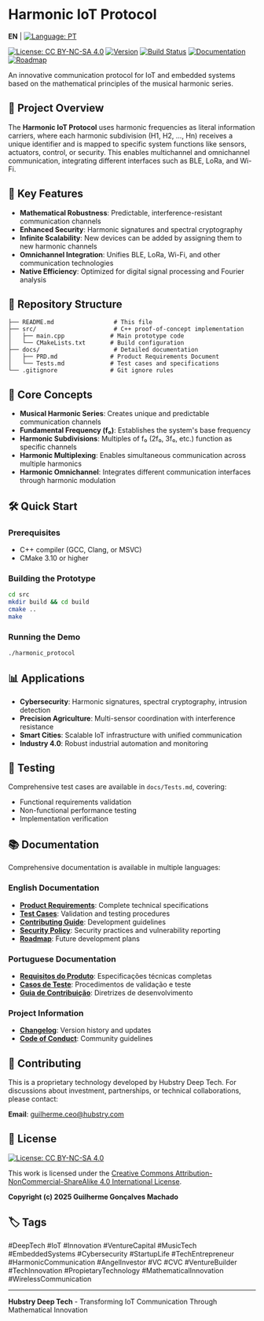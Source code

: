 # Harmonic IoT Protocol

**EN** | [![Language: PT](https://img.shields.io/badge/lang-PT-green.svg)](README.pt.md)

[![License: CC BY-NC-SA 4.0](https://img.shields.io/badge/License-CC%20BY--NC--SA%204.0-lightgrey.svg)](https://creativecommons.org/licenses/by-nc-sa/4.0/)
[![Version](https://img.shields.io/badge/version-1.0.0-blue.svg)](CHANGELOG.md)
[![Build Status](https://img.shields.io/badge/build-passing-brightgreen.svg)](#)
[![Documentation](https://img.shields.io/badge/docs-bilingual-success.svg)](docs/)
[![Roadmap](https://img.shields.io/badge/roadmap-available-informational.svg)](ROADMAP.md)

An innovative communication protocol for IoT and embedded systems based on the mathematical principles of the musical harmonic series.

## 🎵 Project Overview

The **Harmonic IoT Protocol** uses harmonic frequencies as literal information carriers, where each harmonic subdivision (H1, H2, ..., Hn) receives a unique identifier and is mapped to specific system functions like sensors, actuators, control, or security. This enables multichannel and omnichannel communication, integrating different interfaces such as BLE, LoRa, and Wi-Fi.

## 🚀 Key Features

- **Mathematical Robustness**: Predictable, interference-resistant communication channels
- **Enhanced Security**: Harmonic signatures and spectral cryptography
- **Infinite Scalability**: New devices can be added by assigning them to new harmonic channels
- **Omnichannel Integration**: Unifies BLE, LoRa, Wi-Fi, and other communication technologies
- **Native Efficiency**: Optimized for digital signal processing and Fourier analysis

## 📁 Repository Structure

```
├── README.md                 # This file
├── src/                      # C++ proof-of-concept implementation
│   ├── main.cpp             # Main prototype code
│   └── CMakeLists.txt       # Build configuration
├── docs/                     # Detailed documentation
│   ├── PRD.md               # Product Requirements Document
│   └── Tests.md             # Test cases and specifications
└── .gitignore               # Git ignore rules
```

## 🔧 Core Concepts

- **Musical Harmonic Series**: Creates unique and predictable communication channels
- **Fundamental Frequency (f₀)**: Establishes the system's base frequency
- **Harmonic Subdivisions**: Multiples of f₀ (2f₀, 3f₀, etc.) function as specific channels
- **Harmonic Multiplexing**: Enables simultaneous communication across multiple harmonics
- **Harmonic Omnichannel**: Integrates different communication interfaces through harmonic modulation

## 🛠️ Quick Start

### Prerequisites
- C++ compiler (GCC, Clang, or MSVC)
- CMake 3.10 or higher

### Building the Prototype

```bash
cd src
mkdir build && cd build
cmake ..
make
```

### Running the Demo

```bash
./harmonic_protocol
```

## 📊 Applications

- **Cybersecurity**: Harmonic signatures, spectral cryptography, intrusion detection
- **Precision Agriculture**: Multi-sensor coordination with interference resistance
- **Smart Cities**: Scalable IoT infrastructure with unified communication
- **Industry 4.0**: Robust industrial automation and monitoring

## 🧪 Testing

Comprehensive test cases are available in `docs/Tests.md`, covering:
- Functional requirements validation
- Non-functional performance testing
- Implementation verification

## 📚 Documentation

Comprehensive documentation is available in multiple languages:

### English Documentation
- **[Product Requirements](docs/en/PRD.md)**: Complete technical specifications
- **[Test Cases](docs/en/Tests.md)**: Validation and testing procedures
- **[Contributing Guide](CONTRIBUTING.md)**: Development guidelines
- **[Security Policy](SECURITY.md)**: Security practices and vulnerability reporting
- **[Roadmap](ROADMAP.md)**: Future development plans

### Portuguese Documentation
- **[Requisitos do Produto](docs/pt/PRD.md)**: Especificações técnicas completas
- **[Casos de Teste](docs/pt/Tests.md)**: Procedimentos de validação e teste
- **[Guia de Contribuição](CONTRIBUTING.pt.md)**: Diretrizes de desenvolvimento

### Project Information
- **[Changelog](CHANGELOG.md)**: Version history and updates
- **[Code of Conduct](CODE_OF_CONDUCT.md)**: Community guidelines

## 🤝 Contributing

This is a proprietary technology developed by Hubstry Deep Tech. For discussions about investment, partnerships, or technical collaborations, please contact:

**Email**: guilherme.ceo@hubstry.com

## 📄 License

[![License: CC BY-NC-SA 4.0](https://img.shields.io/badge/License-CC%20BY--NC--SA%204.0-lightgrey.svg)](https://creativecommons.org/licenses/by-nc-sa/4.0/)

This work is licensed under the [Creative Commons Attribution-NonCommercial-ShareAlike 4.0 International License](https://creativecommons.org/licenses/by-nc-sa/4.0/).

**Copyright (c) 2025 Guilherme Gonçalves Machado**

## 🏷️ Tags

#DeepTech #IoT #Innovation #VentureCapital #MusicTech #EmbeddedSystems #Cybersecurity #StartupLife #TechEntrepreneur #HarmonicCommunication #AngelInvestor #VC #CVC #VentureBuilder #TechInnovation #PropietaryTechnology #MathematicalInnovation #WirelessCommunication

---

**Hubstry Deep Tech** - Transforming IoT Communication Through Mathematical Innovation
